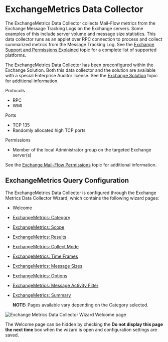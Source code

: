 # ExchangeMetrics Data Collector

The ExchangeMetrics Data Collector collects Mail-Flow metrics from the Exchange Message Tracking
Logs on the Exchange servers. Some examples of this include server volume and message size
statistics. This data collector runs as an applet over RPC connection to process and collect
summarized metrics from the Message Tracking Log. See the
[Exchange Support and Permissions Explained](/docs/accessanalyzer/11.6/requirements/solutions/exchange/support.md)
topic for a complete list of supported platforms.

The ExchangeMetrics Data Collector has been preconfigured within the Exchange Solution. Both this
data collector and the solution are available with a special Enterprise Auditor license. See the
[Exchange Solution](/docs/accessanalyzer/11.6/solutions/exchange/overview.md)
topic for additional information.

Protocols

- RPC
- WMI

Ports

- TCP 135
- Randomly allocated high TCP ports

Permissions

- Member of the local Administrator group on the targeted Exchange server(s)

See the
[Exchange Mail-Flow Permissions](/docs/accessanalyzer/11.6/requirements/solutions/exchange/mailflow.md)
topic for additional information.

## ExchangeMetrics Query Configuration

The ExchangeMetrics Data Collector is configured through the Exchange Metrics Data Collector Wizard,
which contains the following wizard pages:

- Welcome
- [ExchangeMetrics: Category](/docs/accessanalyzer/11.6/admin/datacollector/exchangemetrics/category.md)
- [ExchangeMetrics: Scope](/docs/accessanalyzer/11.6/admin/datacollector/exchangemetrics/scope.md)
- [ExchangeMetrics: Results](/docs/accessanalyzer/11.6/admin/datacollector/exchangemetrics/results.md)
- [ExchangeMetrics: Collect Mode](/docs/accessanalyzer/11.6/admin/datacollector/exchangemetrics/collectmode.md)
- [ExchangeMetrics: Time Frames](/docs/accessanalyzer/11.6/admin/datacollector/exchangemetrics/timeframes.md)
- [ExchangeMetrics: Message Sizes](/docs/accessanalyzer/11.6/admin/datacollector/exchangemetrics/messagesizes.md)
- [ExchangeMetrics: Options](/docs/accessanalyzer/11.6/admin/datacollector/exchangemetrics/options.md)
- [ExchangeMetrics: Message Activity Filter](/docs/accessanalyzer/11.6/admin/datacollector/exchangemetrics/messageactivityfilter.md)
- [ExchangeMetrics: Summary](/docs/accessanalyzer/11.6/admin/datacollector/exchangemetrics/summary.md)

    **NOTE:** Pages available vary depending on the Category selected.

![Exchange Metrics Data Collector Wizard Welcome page](/img/versioned_docs/activitymonitor_7.1/activitymonitor/install/welcome.webp)

The Welcome page can be hidden by checking the **Do not display this page the next time** box when
the wizard is open and configuration settings are saved.
